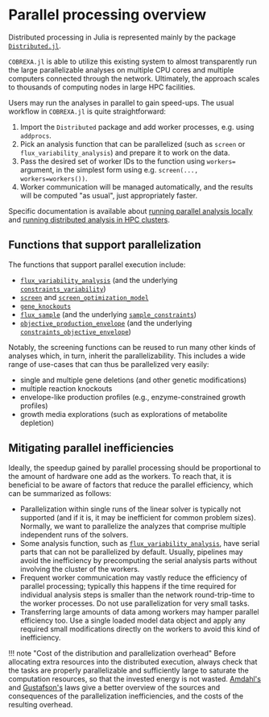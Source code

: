 
# Parallel processing overview

Distributed processing in Julia is represented mainly by the package
[`Distributed.jl`](https://docs.julialang.org/en/v1/stdlib/Distributed/).

`COBREXA.jl` is able to utilize this existing system to almost transparently
run the large parallelizable analyses on multiple CPU cores and multiple
computers connected through the network. Ultimately, the approach scales to
thousands of computing nodes in large HPC facilities.

Users may run the analyses in parallel to gain speed-ups. The usual workflow in
`COBREXA.jl` is quite straightforward:

1. Import the `Distributed` package and add worker processes, e.g. using
   `addprocs`.
2. Pick an analysis function that can be parallelized (such as `screen`
   or `flux_variability_analysis`) and prepare it to work on the data.
3. Pass the desired set of worker IDs to the function using `workers=` argument,
   in the simplest form using e.g. `screen(...,  workers=workers())`.
4. Worker communication will be managed automatically, and the results will be
   computed "as usual", just appropriately faster.

Specific documentation is available about [running parallel analysis
locally](2_parallel.md) and [running distributed analysis in HPC clusters](3_slurm.md).

## Functions that support parallelization

The functions that support parallel execution include:

- [`flux_variability_analysis`](@ref) (and the underlying [`constraints_variability`](@ref))
- [`screen`](@ref) and [`screen_optimization_model`](@ref)
- [`gene_knockouts`](@ref)
- [`flux_sample`](@ref) (and the underlying [`sample_constraints`](@ref))
- [`objective_production_envelope`](@ref) (and the underlying [`constraints_objective_envelope`](@ref))

Notably, the screening functions can be reused to run many other kinds of
analyses which, in turn, inherit the parallelizability. This includes a wide
range of use-cases that can thus be parallelized very easily:

- single and multiple gene deletions (and other genetic modifications)
- multiple reaction knockouts
- envelope-like production profiles (e.g., enzyme-constrained growth profiles)
- growth media explorations (such as explorations of metabolite depletion)

## Mitigating parallel inefficiencies

Ideally, the speedup gained by parallel processing should be proportional to
the amount of hardware one add as the workers. To reach that, it is beneficial
to be aware of factors that reduce the parallel efficiency, which can be
summarized as follows:

- Parallelization within single runs of the linear solver is typically not
  supported (and if it is, it may be inefficient for common problem sizes).
  Normally, we want to parallelize the analyzes that comprise multiple
  independent runs of the solvers.
- Some analysis function, such as [`flux_variability_analysis`](@ref), have
  serial parts that can not be parallelized by default. Usually, pipelines may
  avoid the inefficiency by precomputing the serial analysis parts without
  involving the cluster of the workers.
- Frequent worker communication may vastly reduce the efficiency of parallel
  processing; typically this happens if the time required for individual
  analysis steps is smaller than the network round-trip-time to the worker
  processes. Do not use parallelization for very small tasks.
- Transferring large amounts of data among workers may hamper parallel
  efficiency too. Use a single loaded model data object and apply any required
  small modifications directly on the workers to avoid this kind of
  inefficiency.

!!! note "Cost of the distribution and parallelization overhead"
    Before allocating extra resources into the distributed execution, always
    check that the tasks are properly parallelizable and sufficiently large
    to saturate the computation resources, so that the invested energy is not
    wasted.
    [Amdahl's](https://en.wikipedia.org/wiki/Amdahl's_law) and
    [Gustafson's](https://en.wikipedia.org/wiki/Gustafson%27s_law) laws give a
    better overview of the sources and consequences of the parallelization
    inefficiencies, and the costs of the resulting overhead.
